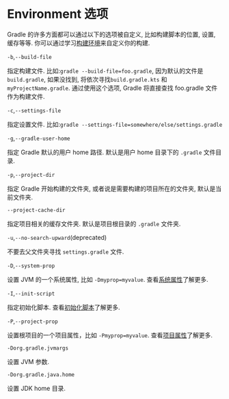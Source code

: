 # Environment 选项

Gradle 的许多方面都可以通过以下的选项被自定义, 比如构建脚本的位置, 设置, 缓存等等. 你可以通过学习[构建环境](https://docs.gradle.org/current/userguide/build_environment.html)来自定义你的构建.

`-b`,`--build-file`

指定构建文件. 比如:`gradle --build-file=foo.gradle`, 因为默认的文件是`build.gradle`, 如果没找到, 将依次寻找`build.gradle.kts` 和 `myProjectName.gradle`. 通过使用这个选项, Gradle 将直接查找 foo.gradle 文件作为构建文件.

`-c`,`--settings-file`

指定设置文件. 比如:`gradle --settings-file=somewhere/else/settings.gradle`

`-g`,`--gradle-user-home`

指定 Gradle 默认的用户 home 路径. 默认是用户 home 目录下的 `.gradle` 文件目录.

`-p`,`--project-dir`

指定 Gradle 开始构建的文件夹, 或者说是需要构建的项目所在的文件夹, 默认是当前文件夹.

`--project-cache-dir`

指定项目相关的缓存文件夹. 默认是项目根目录的 `.gradle` 文件夹.

`-u`,`--no-search-upward`\(deprecated\)

不要去父文件夹寻找 `settings.gradle` 文件.

`-D`,`--system-prop`

设置 JVM 的一个系统属性, 比如 `-Dmyprop=myvalue`. 查看[系统属性](https://docs.gradle.org/current/userguide/build_environment.html#sec:gradle_system_properties)了解更多.

`-I`,`--init-script`

指定初始化脚本. 查看[初始化脚本](https://docs.gradle.org/current/userguide/init_scripts.html)了解更多.

`-P`,`--project-prop`

设置根项目的一个项目属性，比如 `-Pmyprop=myvalue`. 查看[项目属性](https://docs.gradle.org/current/userguide/build_environment.html#sec:project_properties)了解更多.

`-Dorg.gradle.jvmargs`

设置 JVM 参数.

`-Dorg.gradle.java.home`

设置 JDK home 目录.

